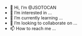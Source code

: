 - 👋 Hi, I’m @JSOTOCAN
- 👀 I’m interested in ...
- 🌱 I’m currently learning ...
- 💞️ I’m looking to collaborate on ...
- 📫 How to reach me ...

<!---
JSOTOCAN/JSOTOCAN is a ✨ special ✨ repository because its `README.md` (this file) appears on your GitHub profile.
You can click the Preview link to take a look at your changes.
--->
